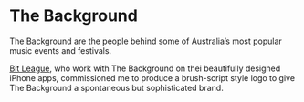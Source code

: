 # The Background

The Background are the people behind some of Australia’s most popular music events and festivals. 

[Bit League](http://bitleague.co/), who work with The Background on thei beautifully designed iPhone apps, commissioned me to produce a brush-script style logo to give The Background a spontaneous but sophisticated brand.
